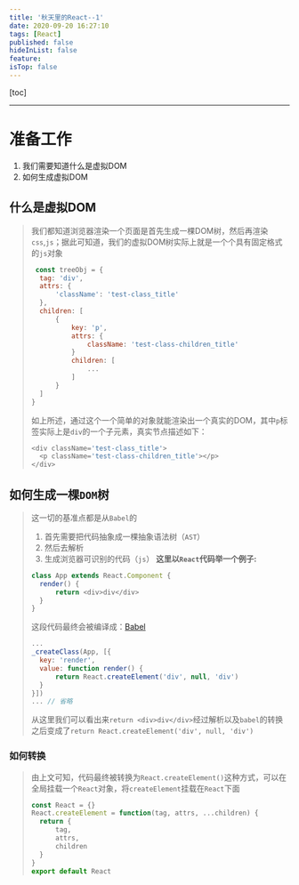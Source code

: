 ```yaml
---
title: '秋天里的React--1'
date: 2020-09-20 16:27:10
tags: [React]
published: false
hideInList: false
feature: 
isTop: false
---
```


[toc]

<!-- 迫于无奈特意开了这个系列，遵照网上的一些资源加上自己的理解去深入的学习一下React -->


----

# 准备工作

1. 我们需要知道什么是虚拟DOM
2. 如何生成虚拟DOM

## 什么是虚拟DOM
> 我们都知道浏览器渲染一个页面是首先生成一棵DOM树，然后再渲染`css`,`js`；据此可知道，我们的虚拟DOM树实际上就是一个个具有固定格式的`js`对象
> ``` javascript
>  const treeObj = {
>   tag: 'div',
>   attrs: {
>       'className': 'test-class_title'
>   },
>   children: [
>       {
>           key: 'p',
>           attrs: {
>               className: 'test-class-children_title'
>           }
>           children: [
>               ...
>           ]
>       }
>   ]
> }
> ```
> 如上所述，通过这个一个简单的对象就能渲染出一个真实的DOM，其中`p`标签实际上是`div`的一个子元素，真实节点描述如下：
> ``` javascript
> <div className='test-class_title'>
>   <p className='test-class-children_title'></p>
> </div>
> ```

## 如何生成一棵`DOM`树
> 这一切的基准点都是从`Babel`的
>  1. 首先需要把代码抽象成一棵抽象语法树（`AST`）
>  2. 然后去解析
>  3. 生成浏览器可识别的代码（`js`） 
**这里以`React`代码举一个例子:**
> ``` javascript
> class App extends React.Component {
>   render() {
>       return <div>div</div>
>   }
> }
> ```
> 这段代码最终会被编译成：[Babel](https://www.babeljs.cn/repl#?browsers=&build=&builtIns=false&spec=false&loose=false&code_lz=MYGwhgzhAECCAO9oFMAeAXZA7AJjASsmMOgHQDCA9gLbyVbboDeAUAJABO2OyHAFAEpW0EdC7oArhyzQAPDgCWANwB8ipbID06lS1HQAviyMsgA&debug=false&forceAllTransforms=false&shippedProposals=false&circleciRepo=&evaluate=false&fileSize=false&timeTravel=false&sourceType=module&lineWrap=true&presets=es2015%2Creact&prettier=false&targets=&version=7.5.5&externalPlugins=)
> ``` javascript
> ...
> _createClass(App, [{
>   key: 'render',
>   value: function render() {
>       return React.createElement('div', null, 'div')
>   }
> }])
> ... // 省略
> ```
> 从这里我们可以看出来`return <div>div</div>`经过解析以及`babel`的转换之后变成了`return React.createElement('div', null, 'div')`
> 
### 如何转换
> 由上文可知，代码最终被转换为`React.createElement()`这种方式，可以在全局挂载一个`React`对象，将`createElement`挂载在`React`下面
> ``` javascript
> const React = {}
> React.createElement = function(tag, attrs, ...children) {
>   return {
>       tag,
>       attrs,
>       children
>   }
> }
> export default React
> ```

